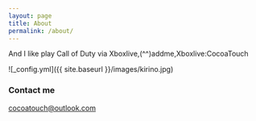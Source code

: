 ```yaml
---
layout: page
title: About
permalink: /about/
---
```


And I like play Call of Duty via Xboxlive,(^^)addme,Xboxlive:CocoaTouch

![_config.yml]({{ site.baseurl }}/images/kirino.jpg)
### Contact me

[cocoatouch@outlook.com](mailto:cocoatouch@outlook.com)
